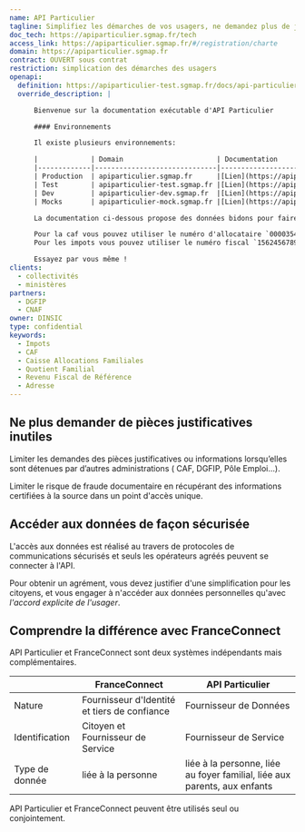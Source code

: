 ```yaml
---
name: API Particulier
tagline: Simplifiez les démarches de vos usagers, ne demandez plus de justificatifs
doc_tech: https://apiparticulier.sgmap.fr/tech
access_link: https://apiparticulier.sgmap.fr/#/registration/charte
domain: https://apiparticulier.sgmap.fr
contract: OUVERT sous contrat
restriction: simplication des démarches des usagers
openapi:
  definition: https://apiparticulier-test.sgmap.fr/docs/api-particulier.yaml
  override_description: |

      Bienvenue sur la documentation exécutable d'API Particulier

      #### Environnements

      Il existe plusieurs environnements:

      |             | Domain                       | Documentation                                     | API Key     | Stable |
      |-------------|------------------------------|---------------------------------------------------|-------------|--------|
      | Production  | apiparticulier.sgmap.fr      |[Lien](https://apiparticulier.sgmap.fr/docs/)      | Secret      | Oui    |
      | Test        | apiparticulier-test.sgmap.fr |[Lien](https://apiparticulier-test.sgmap.fr/docs/) | `test-token`| Oui    |
      | Dev         | apiparticulier-dev.sgmap.fr  |[Lien](https://apiparticulier-dev.sgmap.fr/docs/)  | Secret      | Non    |
      | Mocks       | apiparticulier-mock.sgmap.fr |[Lien](https://apiparticulier-mock.sgmap.fr/docs/) | ``          | Oui    |

      La documentation ci-dessous propose des données bidons pour faire des tests avec le token `test-token`.

      Pour la caf vous pouvez utiliser le numéro d'allocataire `0000354` et le département `99148`.
      Pour les impots vous pouvez utiliser le numéro fiscal `1562456789521` et la référence d'avis `1512456789521`.

      Essayez par vous même !
clients:
  - collectivités
  - ministères
partners:
  - DGFIP
  - CNAF
owner: DINSIC
type: confidential
keywords:
  - Impots
  - CAF
  - Caisse Allocations Familiales
  - Quotient Familial
  - Revenu Fiscal de Référence
  - Adresse
---
```



## Ne plus demander de pièces justificatives inutiles

Limiter les demandes des pièces justificatives ou informations lorsqu’elles sont détenues par d’autres administrations ( CAF, DGFIP, Pôle Emploi…).

Limiter le risque de fraude documentaire en récupérant des informations certifiées à la source dans un point d'accès unique.


## Accéder aux données de façon sécurisée

L'accès aux données est réalisé au travers de protocoles de communications sécurisés et seuls les opérateurs agréés peuvent se connecter à l'API.

Pour obtenir un agrément, vous devez justifier d'une simplification pour les citoyens, et vous engager à n'accéder aux données personnelles qu'avec *l'accord explicite de l'usager*.


## Comprendre la différence avec FranceConnect

API Particulier et FranceConnect sont deux systèmes indépendants mais complémentaires.

|                | FranceConnect                                | API Particulier                                                           |
|----------------|----------------------------------------------|---------------------------------------------------------------------------|
| Nature         | Fournisseur d'Identité et tiers de confiance | Fournisseur de Données                                                       |
| Identification | Citoyen et Fournisseur de Service            | Fournisseur de Service                                                    |
| Type de donnée | liée à la personne                           | liée à la personne, liée au foyer familial, liée aux parents, aux enfants |


API Particulier et FranceConnect peuvent être utilisés seul ou conjointement.
